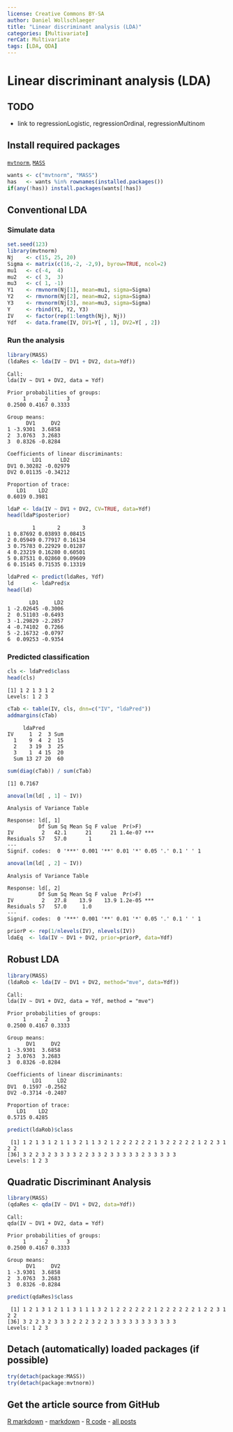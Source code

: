 ```yaml
---
license: Creative Commons BY-SA
author: Daniel Wollschlaeger
title: "Linear discriminant analysis (LDA)"
categories: [Multivariate]
rerCat: Multivariate
tags: [LDA, QDA]
---
```


Linear discriminant analysis (LDA)
=========================

TODO
-------------------------

 - link to regressionLogistic, regressionOrdinal, regressionMultinom

Install required packages
-------------------------

[`mvtnorm`](http://cran.r-project.org/package=mvtnorm), [`MASS`](http://cran.r-project.org/package=MASS)


```r
wants <- c("mvtnorm", "MASS")
has   <- wants %in% rownames(installed.packages())
if(any(!has)) install.packages(wants[!has])
```


Conventional LDA
-------------------------

### Simulate data


```r
set.seed(123)
library(mvtnorm)
Nj    <- c(15, 25, 20)
Sigma <- matrix(c(16,-2, -2,9), byrow=TRUE, ncol=2)
mu1   <- c(-4,  4)
mu2   <- c( 3,  3)
mu3   <- c( 1, -1)
Y1    <- rmvnorm(Nj[1], mean=mu1, sigma=Sigma)
Y2    <- rmvnorm(Nj[2], mean=mu2, sigma=Sigma)
Y3    <- rmvnorm(Nj[3], mean=mu3, sigma=Sigma)
Y     <- rbind(Y1, Y2, Y3)
IV    <- factor(rep(1:length(Nj), Nj))
Ydf   <- data.frame(IV, DV1=Y[ , 1], DV2=Y[ , 2])
```


### Run the analysis


```r
library(MASS)
(ldaRes <- lda(IV ~ DV1 + DV2, data=Ydf))
```

```
Call:
lda(IV ~ DV1 + DV2, data = Ydf)

Prior probabilities of groups:
     1      2      3 
0.2500 0.4167 0.3333 

Group means:
      DV1     DV2
1 -3.9301  3.6858
2  3.0763  3.2683
3  0.8326 -0.8284

Coefficients of linear discriminants:
        LD1      LD2
DV1 0.30282 -0.02979
DV2 0.01135 -0.34212

Proportion of trace:
   LD1    LD2 
0.6019 0.3981 
```



```r
ldaP <- lda(IV ~ DV1 + DV2, CV=TRUE, data=Ydf)
head(ldaP$posterior)
```

```
        1       2       3
1 0.87692 0.03893 0.08415
2 0.05949 0.77917 0.16134
3 0.75783 0.22929 0.01287
4 0.23219 0.16280 0.60501
5 0.87531 0.02860 0.09609
6 0.15145 0.71535 0.13319
```



```r
ldaPred <- predict(ldaRes, Ydf)
ld      <- ldaPred$x
head(ld)
```

```
       LD1     LD2
1 -2.02645 -0.3006
2  0.51103 -0.6493
3 -1.29829 -2.2857
4 -0.74102  0.7266
5 -2.16732 -0.0797
6  0.09253 -0.9354
```


### Predicted classification


```r
cls <- ldaPred$class
head(cls)
```

```
[1] 1 2 1 3 1 2
Levels: 1 2 3
```



```r
cTab <- table(IV, cls, dnn=c("IV", "ldaPred"))
addmargins(cTab)
```

```
     ldaPred
IV     1  2  3 Sum
  1    9  4  2  15
  2    3 19  3  25
  3    1  4 15  20
  Sum 13 27 20  60
```

```r
sum(diag(cTab)) / sum(cTab)
```

```
[1] 0.7167
```



```r
anova(lm(ld[ , 1] ~ IV))
```

```
Analysis of Variance Table

Response: ld[, 1]
          Df Sum Sq Mean Sq F value  Pr(>F)    
IV         2   42.1      21      21 1.4e-07 ***
Residuals 57   57.0       1                    
---
Signif. codes:  0 '***' 0.001 '**' 0.01 '*' 0.05 '.' 0.1 ' ' 1 
```

```r
anova(lm(ld[ , 2] ~ IV))
```

```
Analysis of Variance Table

Response: ld[, 2]
          Df Sum Sq Mean Sq F value  Pr(>F)    
IV         2   27.8    13.9    13.9 1.2e-05 ***
Residuals 57   57.0     1.0                    
---
Signif. codes:  0 '***' 0.001 '**' 0.01 '*' 0.05 '.' 0.1 ' ' 1 
```



```r
priorP <- rep(1/nlevels(IV), nlevels(IV))
ldaEq  <- lda(IV ~ DV1 + DV2, prior=priorP, data=Ydf)
```


Robust LDA
-------------------------


```r
library(MASS)
(ldaRob <- lda(IV ~ DV1 + DV2, method="mve", data=Ydf))
```

```
Call:
lda(IV ~ DV1 + DV2, data = Ydf, method = "mve")

Prior probabilities of groups:
     1      2      3 
0.2500 0.4167 0.3333 

Group means:
      DV1     DV2
1 -3.9301  3.6858
2  3.0763  3.2683
3  0.8326 -0.8284

Coefficients of linear discriminants:
        LD1     LD2
DV1  0.1597 -0.2562
DV2 -0.3714 -0.2407

Proportion of trace:
   LD1    LD2 
0.5715 0.4285 
```

```r
predict(ldaRob)$class
```

```
 [1] 1 2 1 3 1 2 1 1 3 2 1 1 3 2 1 2 2 2 2 2 2 1 3 2 2 2 2 2 1 2 2 3 1 2 2
[36] 3 2 2 3 2 3 3 3 3 2 2 3 3 2 3 3 3 3 3 2 3 3 3 3 3
Levels: 1 2 3
```


Quadratic Discriminant Analysis
-------------------------


```r
library(MASS)
(qdaRes <- qda(IV ~ DV1 + DV2, data=Ydf))
```

```
Call:
qda(IV ~ DV1 + DV2, data = Ydf)

Prior probabilities of groups:
     1      2      3 
0.2500 0.4167 0.3333 

Group means:
      DV1     DV2
1 -3.9301  3.6858
2  3.0763  3.2683
3  0.8326 -0.8284
```

```r
predict(qdaRes)$class
```

```
 [1] 1 2 1 3 1 2 1 1 3 1 1 1 3 2 1 2 2 2 2 2 2 1 2 2 2 2 2 2 1 2 2 3 1 2 2
[36] 3 2 2 3 2 3 3 3 2 2 2 3 2 2 3 3 3 3 3 3 3 3 3 3 3
Levels: 1 2 3
```


Detach (automatically) loaded packages (if possible)
-------------------------


```r
try(detach(package:MASS))
try(detach(package:mvtnorm))
```


Get the article source from GitHub
----------------------------------------------

[R markdown](https://github.com/dwoll/RExRepos/raw/master/Rmd/multLDA.Rmd) - [markdown](https://github.com/dwoll/RExRepos/raw/master/md/multLDA.md) - [R code](https://github.com/dwoll/RExRepos/raw/master/R/multLDA.R) - [all posts](https://github.com/dwoll/RExRepos/)
